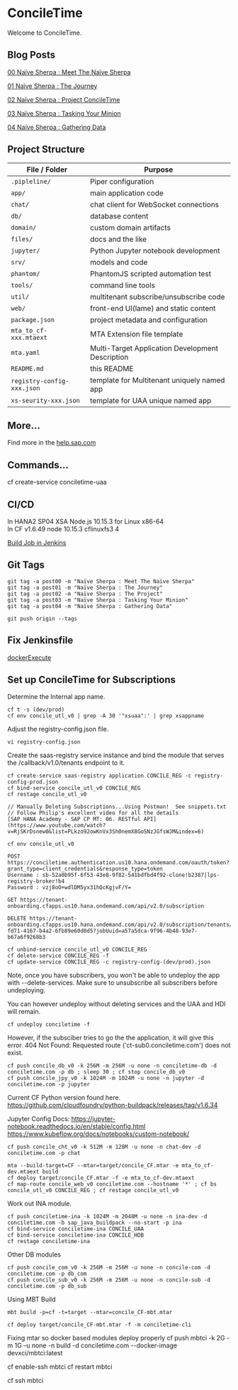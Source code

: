 # ConcileTime

Welcome to ConcileTime. 

## Blog Posts

[00 Naïve Sherpa : Meet The Naïve Sherpa](https://blogs.sap.com/2019/07/22/00-naive-sherpa-meet-the-naive-sherpa/)

[01 Naïve Sherpa : The Journey](https://blogs.sap.com/2019/08/02/01-naive-sherpa-the-journey/)

[02 Naïve Sherpa : Project ConcileTime](https://blogs.sap.com/2019/08/07/02-naive-sherpa-project-conciletime/)

[03 Naïve Sherpa : Tasking Your Minion](https://blogs.sap.com/2019/08/14/03-naive-sherpa-tasking-your-minion/)

[04 Naïve Sherpa : Gathering Data](https://blogs.sap.com/2019/09/09/04-naive-sherpa-gathering-data/)

## Project Structure

File / Folder | Purpose
---------|----------
`.pipleline/` | Piper configuration
`app/` | main application code
`chat/` | chat client for WebSocket connections
`db/` | database content
`domain/` | custom domain artifacts
`files/` | docs and the like
`jupyter/` | Python Jupyter notebook development
`srv/` | models and code
`phantom/` | PhantomJS scripted automation test
`tools/` | command line tools
`util/` | multitenant subscribe/unsubscribe code
`web/` | front-end UI(lame) and static content
`package.json` | project metadata and configuration
`mta_to_cf-xxx.mtaext` | MTA Extension file template
`mta.yaml` | Multi-Target Application Development Description
`README.md` | this README
`registry-config-xxx.json` | template for Multitenant uniquely named app
`xs-seurity-xxx.json` | template for UAA unique named app


## More...

Find more in the [help.sap.com](https://help.sap.com/viewer/65de2977205c403bbc107264b8eccf4b/Cloud/en-US/00823f91779d4d42aa29a498e0535cdf.html)

## Commands...

cf create-service conciletime-uaa

## CI/CD

In HANA2 SP04 XSA Node.js 10.15.3 for Linux x86-64    
In CF v1.6.49 node	10.15.3	cflinuxfs3           4


[Build Job in Jenkins](http://jenkins.sap-a-team.com:8080/job/ConcileTime/)

## Git Tags
```
git tag -a post00 -m "Naïve Sherpa : Meet The Naïve Sherpa"
git tag -a post01 -m "Naïve Sherpa : The Journey"
git tag -a post02 -m "Naïve Sherpa : The Project"
git tag -a post03 -m "Naïve Sherpa : Tasking Your Minion"
git tag -a post04 -m "Naïve Sherpa : Gathering Data"

git push origin --tags
```

## Fix Jenkinsfile
[dockerExecute](https://sap.github.io/jenkins-library/steps/dockerExecute/)


## Set up ConcileTime for Subscriptions
Determine the Internal app name.
```
cf t -s (dev/prod)
cf env concile_utl_v0 | grep -A 30 '"xsuaa":' | grep xsappname
```
Adjust the registry-config.json file.
```
vi registry-config.json
```
Create the saas-registry service instance and bind the module that serves the /callback/v1.0/tenants endpoint to it. 
```
cf create-service saas-registry application CONCILE_REG -c registry-config-prod.json
cf bind-service concile_utl_v0 CONCILE_REG
cf restage concile_utl_v0

// Manually Deleting Subscriptions...Using Postman!  See snippets.txt
// Follow Philip's excellent video for all the details
[SAP HANA Academy - SAP CP MT: 06. RESTful API](https://www.youtube.com/watch?v=RjSKrDsnew0&list=PLkzo92owKnVx3Sh0nemX8GoSNzJGfsWJM&index=6)
 
cf env concile_utl_v0

POST https://conciletime.authentication.us10.hana.ondemand.com/oauth/token?grant_type=client_credentials&response_type=token
Username : sb-52a0b95f-6f53-43e8-9f82-541bdfbd4f92-clone!b2387|lps-registry-broker!b4
Password : vzj8oO+wdlDM5yx31hQcKgjvF/Y=

GET https://tenant-onboarding.cfapps.us10.hana.ondemand.com/api/v2.0/subscription

DELETE https://tenant-onboarding.cfapps.us10.hana.ondemand.com/api/v2.0/subscription/tenants/e3b47f06-fd71-4167-b4a2-6fb89e60d0d5?jobUuid=a57a5dca-9f96-4b48-93e7-b67a6f9268b3

cf unbind-service concile_utl_v0 CONCILE_REG
cf delete-service CONCILE_REG -f
cf update-service CONCILE_REG -c registry-config-(dev/prod).json
```
Note, once you have subscribers, you won't be able to undeploy the app with --delete-services.
Make sure to unsubscribe all subscribers before undeploying.


You can however undeploy without deleting services and the UAA and HDI will remain.
```
cf undeploy conciletime -f
```

However, if the subsciber tries to go the the application, it will give this error.
404 Not Found: Requested route ('ct-sub0.conciletime.com') does not exist.

```
cf push concile_db_v0 -k 256M -m 256M -u none -n conciletime-db -d conciletime.com -p db ; sleep 30 ; cf stop concile_db_v0
cf push concile_jpy_v0 -k 1024M -m 1024M -u none -n jupyter -d conciletime.com -p jupyter
```

Current CF Python version found here.
https://github.com/cloudfoundry/python-buildpack/releases/tag/v1.6.34

Jupyter Config Docs:
https://jupyter-notebook.readthedocs.io/en/stable/config.html
https://www.kubeflow.org/docs/notebooks/custom-notebook/


```
cf push concile_cht_v0 -k 512M -m 128M -u none -n chat-dev -d conciletime.com -p chat
```
```
mta --build-target=CF --mtar=target/concile_CF.mtar -e mta_to_cf-dev.mtaext build
cf deploy target/concile_CF.mtar -f -e mta_to_cf-dev.mtaext
cf map-route concile_web_v0 conciletime.com --hostname '*' ; cf bs concile_utl_v0 CONCILE_REG ; cf restage concile_utl_v0
```
Work out INA module.
```
cf push conciletime-ina -k 1024M -m 2048M -u none -n ina-dev -d conciletime.com -b sap_java_buildpack --no-start -p ina
cf bind-service conciletime-ina CONCILE_UAA
cf bind-service conciletime-ina CONCILE_HDB
cf restage conciletime-ina
```
Other DB modules
```
cf push concile_com_v0 -k 256M -m 256M -u none -n concile-com -d conciletime.com -p db_com
cf push concile_sub_v0 -k 256M -m 256M -u none -n concile-sub -d conciletime.com -p db_sub
```

Using MBT Build
```
mbt build -p=cf -t=target --mtar=concile_CF-mbt.mtar

cf deploy target/concile_CF-mbt.mtar -f -m conciletime-cli
```

Fixing mtar so docker based modules deploy properly
cf push mbtci -k 2G -m 1G -u none -n build -d conciletime.com --docker-image devxci/mbtci:latest

cf enable-ssh mbtci
cf restart mbtci

cf ssh mbtci


